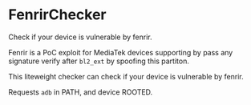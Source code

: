# FenrirChecker
Check if your device is vulnerable by fenrir.

Fenrir is a PoC exploit for MediaTek devices supporting by pass any signature verify after `bl2_ext` by spoofing this partiton.

This liteweight checker can check if your device is vulnerable by fenrir.

Requests `adb` in PATH, and device ROOTED.
